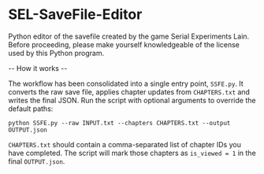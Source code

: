 # SEL-SaveFile-Editor
Python editor of the savefile created by the game Serial Experiments Lain.
Before proceeding, please make yourself knowledgeable of the license used by this Python program. 

-- How it works --

The workflow has been consolidated into a single entry point, ``SSFE.py``.  It
converts the raw save file, applies chapter updates from ``CHAPTERS.txt`` and
writes the final JSON.  Run the script with optional arguments to override the
default paths:

```
python SSFE.py --raw INPUT.txt --chapters CHAPTERS.txt --output OUTPUT.json
```

``CHAPTERS.txt`` should contain a comma-separated list of chapter IDs you have
completed. The script will mark those chapters as ``is_viewed = 1`` in the final
``OUTPUT.json``.
